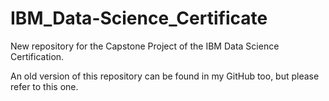 # IBM_Data-Science_Certificate
New repository for the Capstone Project of the IBM Data Science Certification.

An old version of this repository can be found in my GitHub too, but please refer to this one.
